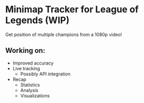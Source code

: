 # Minimap Tracker for League of Legends (WIP)

Get position of multiple champions from a 1080p video!

## Working on:

- Improved accuracy
- Live tracking
  - Possibly API integration
- Recap
  - Statistics
  - Analysis
  - Visualizations
